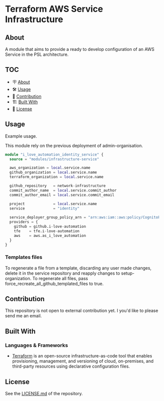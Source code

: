 # Terraform AWS Service Infrastructure

## About

A module that aims to provide a ready to develop configuration of an AWS Service in the PSL architecture.

## TOC

- 🪧 [About](#about)
- 🛠️ [Usage](#usage)
- 🤝 [Contribution](#contribution)
- 🏗️ [Built With](#built-with)
- 📝 [License](#license)


## Usage

Example usage.

This module rely on the previous deployment of admin-organisation.

```terraform
module "i_love_automation_identity_service" {
  source = "modules/infrastructure-service"

  aws_organization = local.service.name
  github_organization = local.service.name
  terraform_organization = local.service.name

  github_repository   = network-infrastructure
  commit_author_name  = local.service.commit_author
  commit_author_email = local.service.commit_email

  project             = local.service.name
  service             = "identity"
  
  service_deployer_group_policy_arn = "arn:aws:iam::aws:policy/CognitoFullAccess"
  providers = {
    github = github.i-love-automation
    tfe    = tfe.i-love-automation
    aws    = aws.as_i_love_automation
  }
}
```

### Templates files

To regenerate a file from a template, discarding any user made changes, delete it in the service repository and reapply changes to setup-organization.
To regenerate all files, pass force_recreate_all_github_templated_files to true.

## Contribution

This repository is not open to external contribution yet.
I you'd like to please send me an email.

## Built With

### Languages & Frameworks

- [Terraform](https://www.terraform.io/) is an open-source infrastructure-as-code tool that enables provisioning, management, and versioning of cloud, on-premises, and third-party resources using declarative configuration files.

## License

See the [LICENSE.md](./LICENSE.md) of the repository.
